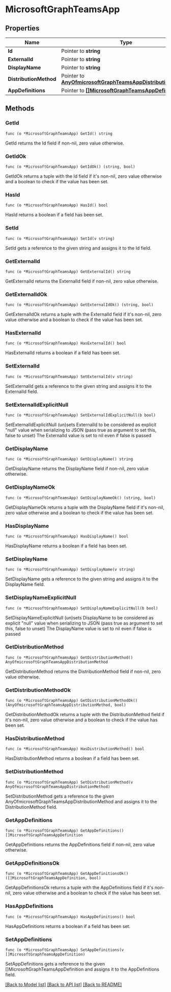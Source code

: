 # MicrosoftGraphTeamsApp

## Properties

Name | Type | Description | Notes
------------ | ------------- | ------------- | -------------
**Id** | Pointer to **string** |  | [optional] 
**ExternalId** | Pointer to **string** |  | [optional] 
**DisplayName** | Pointer to **string** |  | [optional] 
**DistributionMethod** | Pointer to [**AnyOfmicrosoftGraphTeamsAppDistributionMethod**](anyOf&lt;microsoft.graph.teamsAppDistributionMethod&gt;.md) |  | [optional] 
**AppDefinitions** | Pointer to [**[]MicrosoftGraphTeamsAppDefinition**](microsoft.graph.teamsAppDefinition.md) |  | [optional] 

## Methods

### GetId

`func (o *MicrosoftGraphTeamsApp) GetId() string`

GetId returns the Id field if non-nil, zero value otherwise.

### GetIdOk

`func (o *MicrosoftGraphTeamsApp) GetIdOk() (string, bool)`

GetIdOk returns a tuple with the Id field if it's non-nil, zero value otherwise
and a boolean to check if the value has been set.

### HasId

`func (o *MicrosoftGraphTeamsApp) HasId() bool`

HasId returns a boolean if a field has been set.

### SetId

`func (o *MicrosoftGraphTeamsApp) SetId(v string)`

SetId gets a reference to the given string and assigns it to the Id field.

### GetExternalId

`func (o *MicrosoftGraphTeamsApp) GetExternalId() string`

GetExternalId returns the ExternalId field if non-nil, zero value otherwise.

### GetExternalIdOk

`func (o *MicrosoftGraphTeamsApp) GetExternalIdOk() (string, bool)`

GetExternalIdOk returns a tuple with the ExternalId field if it's non-nil, zero value otherwise
and a boolean to check if the value has been set.

### HasExternalId

`func (o *MicrosoftGraphTeamsApp) HasExternalId() bool`

HasExternalId returns a boolean if a field has been set.

### SetExternalId

`func (o *MicrosoftGraphTeamsApp) SetExternalId(v string)`

SetExternalId gets a reference to the given string and assigns it to the ExternalId field.

### SetExternalIdExplicitNull

`func (o *MicrosoftGraphTeamsApp) SetExternalIdExplicitNull(b bool)`

SetExternalIdExplicitNull (un)sets ExternalId to be considered as explicit "null" value
when serializing to JSON (pass true as argument to set this, false to unset)
The ExternalId value is set to nil even if false is passed
### GetDisplayName

`func (o *MicrosoftGraphTeamsApp) GetDisplayName() string`

GetDisplayName returns the DisplayName field if non-nil, zero value otherwise.

### GetDisplayNameOk

`func (o *MicrosoftGraphTeamsApp) GetDisplayNameOk() (string, bool)`

GetDisplayNameOk returns a tuple with the DisplayName field if it's non-nil, zero value otherwise
and a boolean to check if the value has been set.

### HasDisplayName

`func (o *MicrosoftGraphTeamsApp) HasDisplayName() bool`

HasDisplayName returns a boolean if a field has been set.

### SetDisplayName

`func (o *MicrosoftGraphTeamsApp) SetDisplayName(v string)`

SetDisplayName gets a reference to the given string and assigns it to the DisplayName field.

### SetDisplayNameExplicitNull

`func (o *MicrosoftGraphTeamsApp) SetDisplayNameExplicitNull(b bool)`

SetDisplayNameExplicitNull (un)sets DisplayName to be considered as explicit "null" value
when serializing to JSON (pass true as argument to set this, false to unset)
The DisplayName value is set to nil even if false is passed
### GetDistributionMethod

`func (o *MicrosoftGraphTeamsApp) GetDistributionMethod() AnyOfmicrosoftGraphTeamsAppDistributionMethod`

GetDistributionMethod returns the DistributionMethod field if non-nil, zero value otherwise.

### GetDistributionMethodOk

`func (o *MicrosoftGraphTeamsApp) GetDistributionMethodOk() (AnyOfmicrosoftGraphTeamsAppDistributionMethod, bool)`

GetDistributionMethodOk returns a tuple with the DistributionMethod field if it's non-nil, zero value otherwise
and a boolean to check if the value has been set.

### HasDistributionMethod

`func (o *MicrosoftGraphTeamsApp) HasDistributionMethod() bool`

HasDistributionMethod returns a boolean if a field has been set.

### SetDistributionMethod

`func (o *MicrosoftGraphTeamsApp) SetDistributionMethod(v AnyOfmicrosoftGraphTeamsAppDistributionMethod)`

SetDistributionMethod gets a reference to the given AnyOfmicrosoftGraphTeamsAppDistributionMethod and assigns it to the DistributionMethod field.

### GetAppDefinitions

`func (o *MicrosoftGraphTeamsApp) GetAppDefinitions() []MicrosoftGraphTeamsAppDefinition`

GetAppDefinitions returns the AppDefinitions field if non-nil, zero value otherwise.

### GetAppDefinitionsOk

`func (o *MicrosoftGraphTeamsApp) GetAppDefinitionsOk() ([]MicrosoftGraphTeamsAppDefinition, bool)`

GetAppDefinitionsOk returns a tuple with the AppDefinitions field if it's non-nil, zero value otherwise
and a boolean to check if the value has been set.

### HasAppDefinitions

`func (o *MicrosoftGraphTeamsApp) HasAppDefinitions() bool`

HasAppDefinitions returns a boolean if a field has been set.

### SetAppDefinitions

`func (o *MicrosoftGraphTeamsApp) SetAppDefinitions(v []MicrosoftGraphTeamsAppDefinition)`

SetAppDefinitions gets a reference to the given []MicrosoftGraphTeamsAppDefinition and assigns it to the AppDefinitions field.


[[Back to Model list]](../README.md#documentation-for-models) [[Back to API list]](../README.md#documentation-for-api-endpoints) [[Back to README]](../README.md)


